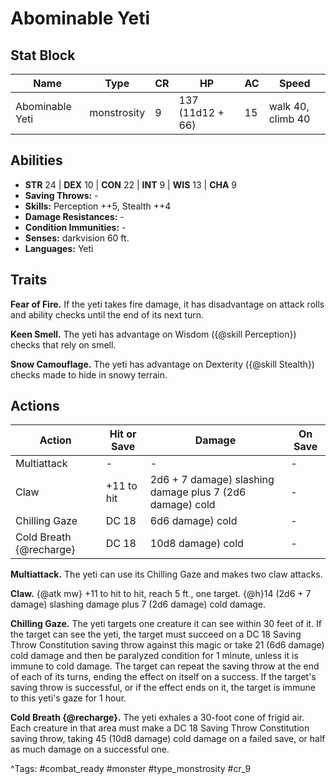 # Abominable Yeti

## Stat Block

| Name | Type | CR | HP | AC | Speed |
|------|------|----|----|----|-------|
| Abominable Yeti | monstrosity | 9 | 137 (11d12 + 66) | 15 | walk 40, climb 40 |

## Abilities

- **STR** 24 | **DEX** 10 | **CON** 22 | **INT** 9 | **WIS** 13 | **CHA** 9
- **Saving Throws:** -  
- **Skills:** Perception ++5, Stealth ++4  
- **Damage Resistances:** -  
- **Condition Immunities:** -  
- **Senses:** darkvision 60 ft.  
- **Languages:** Yeti

## Traits

**Fear of Fire.** If the yeti takes fire damage, it has disadvantage on attack rolls and ability checks until the end of its next turn.

**Keen Smell.** The yeti has advantage on Wisdom ({@skill Perception}) checks that rely on smell.

**Snow Camouflage.** The yeti has advantage on Dexterity ({@skill Stealth}) checks made to hide in snowy terrain.


## Actions

| Action | Hit or Save | Damage | On Save |
|--------|--------------|--------|----------|
| Multiattack | - | - | - |
| Claw | +11 to hit | 2d6 + 7 damage) slashing damage plus 7 (2d6 damage) cold | - |
| Chilling Gaze | DC 18 | 6d6 damage) cold | - |
| Cold Breath {@recharge} | DC 18 | 10d8 damage) cold | - |

**Multiattack.** The yeti can use its Chilling Gaze and makes two claw attacks.

**Claw.** {@atk mw} +11 to hit to hit, reach 5 ft., one target. {@h}14 (2d6 + 7 damage) slashing damage plus 7 (2d6 damage) cold damage.

**Chilling Gaze.** The yeti targets one creature it can see within 30 feet of it. If the target can see the yeti, the target must succeed on a DC 18 Saving Throw Constitution saving throw against this magic or take 21 (6d6 damage) cold damage and then be paralyzed condition for 1 minute, unless it is immune to cold damage. The target can repeat the saving throw at the end of each of its turns, ending the effect on itself on a success. If the target's saving throw is successful, or if the effect ends on it, the target is immune to this yeti's gaze for 1 hour.

**Cold Breath {@recharge}.** The yeti exhales a 30-foot cone of frigid air. Each creature in that area must make a DC 18 Saving Throw Constitution saving throw, taking 45 (10d8 damage) cold damage on a failed save, or half as much damage on a successful one.


^Tags: #combat_ready #monster #type_monstrosity #cr_9